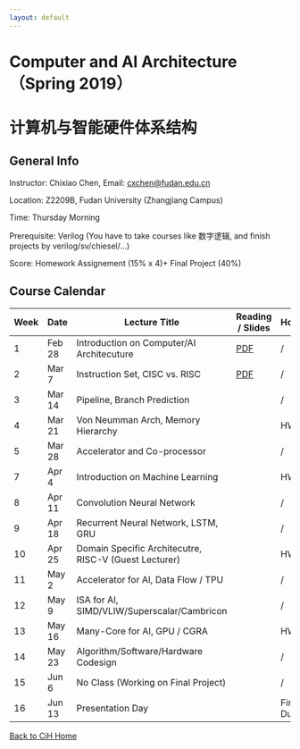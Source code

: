 ```yaml
---
layout: default
---
```


# Computer and AI Architecture （Spring 2019）
# 计算机与智能硬件体系结构

## General Info

Instructor: Chixiao Chen, 
Email: cxchen@fudan.edu.cn

Location: Z2209B, Fudan University (Zhangjiang Campus)

Time: Thursday Morning

Prerequisite: Verilog (You have to take courses like 数字逻辑, and finish projects by verilog/sv/chiesel/...)

Score: Homework Assignement (15% x 4)+ Final Project (40%)

## Course Calendar

 Week | Date | Lecture Title | Reading / Slides | Homework|
 ---- |  ---- |-----|-----|----|
1| Feb 28 | Introduction on Computer/AI Architecuture | [PDF](./calec1.pdf) | / |
2| Mar  7 | Instruction Set, CISC vs. RISC| [PDF](./calec2.pdf)  | / |
3| Mar 14 | Pipeline, Branch Prediction | | / |
4| Mar 21 | Von Neumman Arch, Memory Hierarchy|  | HW1 Due| 
5| Mar 28 | Accelerator and Co-processor |  | / |
7| Apr 4  | Introduction on Machine Learning |  | HW2 Due|
8| Apr 11 | Convolution Neural Network |  | / |
9| Apr 18 | Recurrent Neural Network, LSTM, GRU |  | /|
10|Apr 25 | Domain Specific Architecutre, RISC-V (Guest Lecturer)|  | HW3 Due|
11|May 2  | Accelerator for AI, Data Flow / TPU|  | / |
12|May 9  | ISA for AI, SIMD/VLIW/Superscalar/Cambricon  |  | / |
13|May 16 | Many-Core for AI, GPU / CGRA |  | HW4 Due |
14|May 23 | Algorithm/Software/Hardware Codesign |  | / |
15|Jun  6 | No Class (Working on Final Project) |  | / |
16|Jun 13 | Presentation Day|  | Final PJ Due |




[Back to CiH Home](../)
